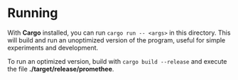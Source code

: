 # Running

With **Cargo** installed, you can run `cargo run -- <args>` in this directory. This will build and run an unoptimized version of the program, useful for simple experiments and development.

To run an optimized version, build with `cargo build --release` and execute the file **./target/release/promethee**.